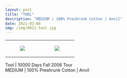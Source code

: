 ```yaml
---
layout: post
title: "TOOL"
description: "MEDIUM | 100% Preshrunk Cotton | Anvil"
date: 2021-03-08
img: /img/0021-tool.jpg
---
```




<table style="width:100%;"><tr><td style="vertical-align:top;">
      <figure class="tmblr-full" data-orig-height="2048" data-orig-width="1365" data-orig-src="https://concertshirts.netlify.app/shirts/0021/0021-01.jpg"><img src="https://64.media.tumblr.com/2224940706686356e585eff6d554d02a/efb651f2e1ffd707-57/s540x810/1bef0984fdef43515e25dc2108fe7ee63902a5c5.jpg" data-orig-height="2048" data-orig-width="1365" data-orig-src="https://concertshirts.netlify.app/shirts/0021/0021-01.jpg"/></figure></td>
    <td style="vertical-align:top;">
      <figure class="tmblr-full" data-orig-height="2048" data-orig-width="1365" data-orig-src="https://concertshirts.netlify.app/shirts/0021/0021-02.jpg"><img src="https://64.media.tumblr.com/4ba7b873eed36d94d8bd43ea4b4976a7/efb651f2e1ffd707-d3/s540x810/c9c8c8ea30628b0aa2b0053656a9ce5047f15b74.jpg" data-orig-height="2048" data-orig-width="1365" data-orig-src="https://concertshirts.netlify.app/shirts/0021/0021-02.jpg"/></figure></td>
  </tr></table><p>
  Tool | 10000 Days Fall 2006 Tour<br/>MEDIUM | 100% Preshrunk Cotton | Anvil
</p>
